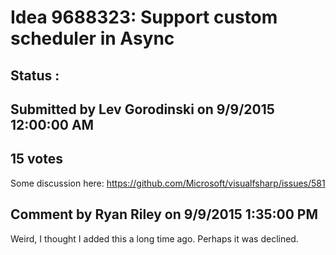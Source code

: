 # Idea 9688323: Support custom scheduler in Async #

## Status : 

## Submitted by Lev Gorodinski on 9/9/2015 12:00:00 AM

## 15 votes

Some discussion here: https://github.com/Microsoft/visualfsharp/issues/581


## Comment by Ryan Riley on 9/9/2015 1:35:00 PM

Weird, I thought I added this a long time ago. Perhaps it was declined.
